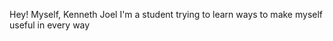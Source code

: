Hey!
Myself, Kenneth Joel
I'm a student trying to learn ways to make myself useful in every way
<!---
Kenny27818/Kenny27818 is a ✨ special ✨ repository because its `README.md` (this file) appears on your GitHub profile.
You can click the Preview link to take a look at your changes.
--->
